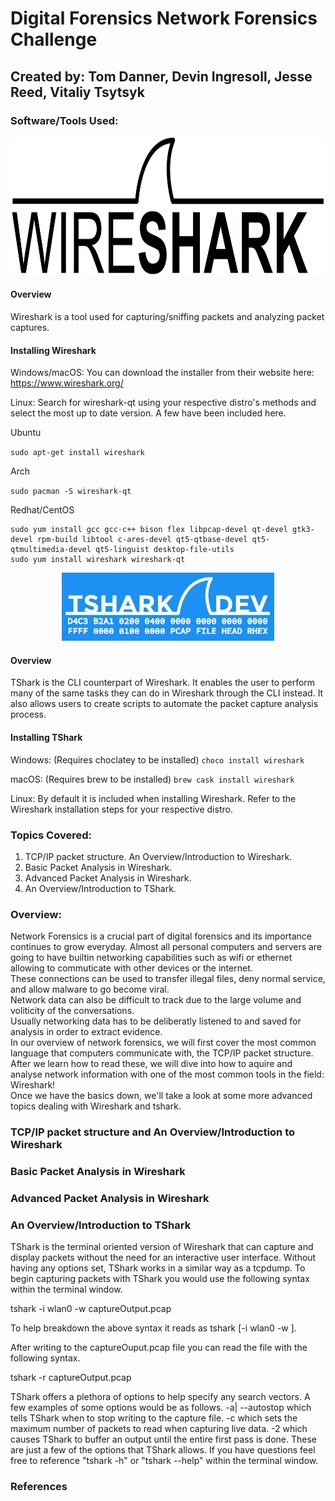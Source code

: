 # Digital Forensics Network Forensics Challenge
## Created by: Tom Danner, Devin Ingresoll, Jesse Reed, Vitaliy Tsytsyk

### Software/Tools Used:
<p align="center">
  <img src="https://github.com/tsytsykvitaliy/digital-forensics-network-forensics-challenge/blob/main/Wireshark_Logo.png" width="800" height="221" />
</p>

#### Overview

Wireshark is a tool used for capturing/sniffing packets and analyzing packet captures.

#### Installing Wireshark
Windows/macOS: You can download the installer from their website here: https://www.wireshark.org/

Linux: Search for wireshark-qt using your respective distro's methods and select the most up to date version. A few have been included here.

Ubuntu

`sudo apt-get install wireshark`

Arch

`sudo pacman -S wireshark-qt`

Redhat/CentOS
```
sudo yum install gcc gcc-c++ bison flex libpcap-devel qt-devel gtk3-devel rpm-build libtool c-ares-devel qt5-qtbase-devel qt5-qtmultimedia-devel qt5-linguist desktop-file-utils
sudo yum install wireshark wireshark-qt
```

<p align="center">
  <img src="https://github.com/tsytsykvitaliy/digital-forensics-network-forensics-challenge/blob/main/tshark_logo.png">
</p>

#### Overview

TShark is the CLI counterpart of Wireshark. It enables the user to perform many of the same tasks they can do in Wireshark through the CLI instead. It also allows users to create scripts to automate the packet capture analysis process.

#### Installing TShark
Windows: (Requires choclatey to be installed) `choco install wireshark`

macOS: (Requires brew to be installed) `brew cask install wireshark`

Linux: By default it is included when installing Wireshark. Refer to the Wireshark installation steps for your respective distro.

### Topics Covered:
1. TCP/IP packet structure. An Overview/Introduction to Wireshark.
2. Basic Packet Analysis in Wireshark.
3. Advanced Packet Analysis in Wireshark.
4. An Overview/Introduction to TShark.

### Overview:
Network Forensics is a crucial part of digital forensics and its importance continues to grow everyday.
Almost all personal computers and servers are going to have builtin networking capabilities such as wifi or ethernet allowing to commuticate with other devices or the internet.                                                                                                              
These connections can be used to transfer illegal files, deny normal service, and allow malware to go become viral.                                                                                                                                                           
Network data can also be difficult to track due to the large volume and voliticity of the conversations.                                                                                                                                                                      
Usually networking data has to be deliberatly listened to and saved for analysis in order to extract evidence.                                                                                                                                                                
In our overview of network forensics, we will first cover the most common language that computers communicate with, the TCP/IP packet structure.                                                                                                                              
After we learn how to read these, we will dive into how to aquire and analyse network information with one of the most common tools in the field: Wireshark!                                                                                                                  
Once we have the basics down, we'll take a look at some more advanced topics dealing with Wireshark and tshark.



### TCP/IP packet structure and An Overview/Introduction to Wireshark




### Basic Packet Analysis in Wireshark



### Advanced Packet Analysis in Wireshark



### An Overview/Introduction to TShark
TShark is the terminal oriented version of Wireshark that can capture and display packets without the need for an interactive user interface. Without having any options set, TShark works in a similar way as a tcpdump. To begin capturing packets with TShark you would use the following syntax within the terminal window. 

tshark -i wlan0 -w captureOutput.pcap

To help breakdown the above syntax it reads as tshark [-i<capture interface> wlan0 <wifi card> -w <outfile>].

After writing to the captureOuput.pcap file you can read the file with the following syntax.

tshark -r captureOutput.pcap

TShark offers a plethora of options to help specify any search vectors. A few examples of some options would be as follows. -a| --autostop <capture autostop condition> which tells TShark when to stop writing to the capture file. -c <capture packet count> which sets the maximum number of packets to read when capturing live data. -2 <two-pass analysis> which causes TShark to buffer an output until the entire first pass is done. These are just a few of the options that TShark allows. If you have questions feel free to reference "tshark -h" or "tshark --help" within the terminal window.



### References
